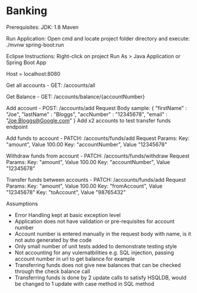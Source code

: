 # Banking

Prerequisites:
JDK: 1.8
Maven

Run Application:
Open cmd and locate project folder directory and execute:
./mvnw spring-boot:run

Eclipse Instructions:
Right-click on project
Run As > Java Application or Spring Boot App

Host = localhost:8080

Get all accounts - GET:
/accounts/all

Get Balance - GET:
/accounts/balance/{accountNumber}

Add account - POST:
/accounts/add
Request Body sample:
{
    "firstName" : "Joe",
    "lastName" : "Bloggs",
    "accNumber" : "12345678",
    "email" : "Joe.Bloggs@Google.com"
}
Add x2 accounts to test transfer funds endpoint

Add funds to account - PATCH:
/accounts/funds/add
Request Params:
Key: "amount", Value 100.00
Key: "accountNumber", Value "12345678"

Withdraw funds from account - PATCH:
/accounts/funds/withdraw
Request Params:
Key: "amount", Value 100.00
Key: "accountNumber", Value "12345678"

Transfer funds between accounts - PATCH:
/accounts/funds/add
Request Params:
Key: "amount", Value 100.00
Key: "fromAccount", Value "12345678"
Key: "toAccount", Value "98765432"

Assumptions
- Error Handling kept at basic exception level
- Application does not have validation or pre-requisites for account number
- Account number is entered manually in the request body with name, is it not auto generated by the code
- Only small number of unit tests added to demonstrate testing style
- Not accounting for any vulernatbilities e.g. SQL injection, passing account number in url to get balance for example
- Transferring funds does not give new balances that can be checked through the check balance call
- Transferring funds is done by 2 update calls to satisfy HSQLDB, would be changed to 1 update with case method in SQL method
